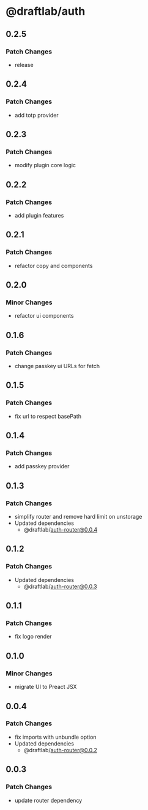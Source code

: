 # @draftlab/auth

## 0.2.5

### Patch Changes

- release

## 0.2.4

### Patch Changes

- add totp provider

## 0.2.3

### Patch Changes

- modify plugin core logic

## 0.2.2

### Patch Changes

- add plugin features

## 0.2.1

### Patch Changes

- refactor copy and components

## 0.2.0

### Minor Changes

- refactor ui components

## 0.1.6

### Patch Changes

- change passkey ui URLs for fetch

## 0.1.5

### Patch Changes

- fix url to respect basePath

## 0.1.4

### Patch Changes

- add passkey provider

## 0.1.3

### Patch Changes

- simplify router and remove hard limit on unstorage
- Updated dependencies
  - @draftlab/auth-router@0.0.4

## 0.1.2

### Patch Changes

- Updated dependencies
  - @draftlab/auth-router@0.0.3

## 0.1.1

### Patch Changes

- fix logo render

## 0.1.0

### Minor Changes

- migrate UI to Preact JSX

## 0.0.4

### Patch Changes

- fix imports with unbundle option
- Updated dependencies
  - @draftlab/auth-router@0.0.2

## 0.0.3

### Patch Changes

- update router dependency
